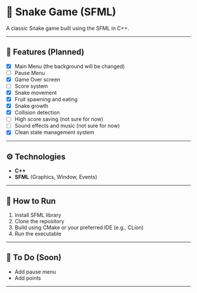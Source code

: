 # 🐍 Snake Game (SFML)

A classic Snake game built using the SFML in C++.

---

## 📌 Features (Planned)

- [X] Main Menu (the background will be changed)
- [ ] Pause Menu
- [X] Game Over screen
- [ ] Score system
- [X] Snake movement
- [X] Fruit spawning and eating
- [X] Snake growth
- [X] Collision detection
- [ ] High score saving (not sure for now)
- [ ] Sound effects and music (not sure for now)
- [X] Clean state management system

---

## ⚙️ Technologies

- **C++**
- **SFML** (Graphics, Window, Events)

---

## 🚀 How to Run

1. Install SFML library
2. Clone the repository
3. Build using CMake or your preferred IDE (e.g., CLion)
4. Run the executable

---

## 💬 To Do (Soon)

- Add pause menu
- Add points

---